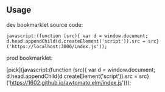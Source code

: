 ## Usage

dev bookmarklet source code:

```
javascript:(function (src){ var d = window.document; d.head.appendChild(d.createElement('script')).src = src}('https://localhost:3000/index.js'));
```

prod bookmarklet:

[pick](javascript:(function (src){ var d = window.document; d.head.appendChild(d.createElement('script')).src = src}('https://1602.github.io/awtomato.elm/index.js')));

